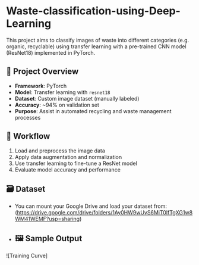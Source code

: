 # Waste-classification-using-Deep-Learning
This project aims to classify images of waste into different categories (e.g. organic, recyclable) using transfer learning with a pre-trained CNN model (ResNet18) implemented in PyTorch.
## 📌 Project Overview

- **Framework**: PyTorch
- **Model**: Transfer learning with `resnet18`
- **Dataset**: Custom image dataset (manually labeled)
- **Accuracy**: ~94% on validation set
- **Purpose**: Assist in automated recycling and waste management processes

## 🧠 Workflow

1. Load and preprocess the image data
2. Apply data augmentation and normalization
3. Use transfer learning to fine-tune a ResNet model
4. Evaluate model accuracy and performance

## 🗃️ Dataset

- You can mount your Google Drive and load your dataset from:
  (https://drive.google.com/drive/folders/1Ay0HW9wUvS6MiT0IfTgXG1w8WM41WEMF?usp=sharing)
- ## 🖼️ Sample Output

![Training Curve] 

